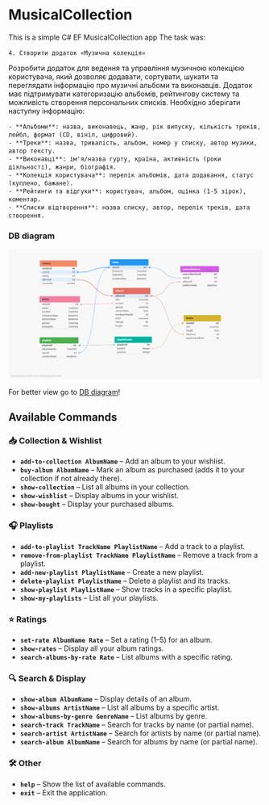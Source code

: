 ﻿# MusicalCollection

This is a simple C# EF MusicalCollection app
The task was:

	4. Створити додаток «Музична колекція»
Розробити додаток для ведення та управління музичною колекцією користувача, який
дозволяє додавати, сортувати, шукати та переглядати інформацію про музичні альбоми та
виконавців. Додаток має підтримувати категоризацію альбомів, рейтингову систему та
можливість створення персональних списків.
Необхідно зберігати наступну інформацію:

	- **Альбоми**: назва, виконавець, жанр, рік випуску, кількість треків, лейбл, формат (CD, вініл, цифровий).
	- **Треки**: назва, тривалість, альбом, номер у списку, автор музики, автор тексту.
	- **Виконавці**: ім'я/назва гурту, країна, активність (роки діяльності), жанри, біографія.
	- **Колекція користувача**: перелік альбомів, дата додавання, статус (куплено, бажане).
	- **Рейтинги та відгуки**: користувач, альбом, оцінка (1-5 зірок), коментар.
	- **Списки відтворення**: назва списку, автор, перелік треків, дата створення.

### DB diagram
![DB diagram](Images/DB-diagram.png)

For better view go to [DB diagram](https://dbdesigner.page.link/GN9LRu7Tjwbm7Zhc8)!

## Available Commands

### 📥 Collection & Wishlist
- **`add-to-collection AlbumName`** – Add an album to your wishlist.
- **`buy-album AlbumName`** – Mark an album as purchased (adds it to your collection if not already there).
- **`show-collection`** – List all albums in your collection.
- **`show-wishlist`** – Display albums in your wishlist.
- **`show-bought`** – Display your purchased albums.

### 🎧 Playlists
- **`add-to-playlist TrackName PlaylistName`** – Add a track to a playlist.
- **`remove-from-playlist TrackName PlaylistName`** – Remove a track from a playlist.
- **`add-new-playlist PlaylistName`** – Create a new playlist.
- **`delete-playlist PlaylistName`** – Delete a playlist and its tracks.
- **`show-playlist PlaylistName`** – Show tracks in a specific playlist.
- **`show-my-playlists`** – List all your playlists.

### ⭐ Ratings
- **`set-rate AlbumName Rate`** – Set a rating (1–5) for an album.
- **`show-rates`** – Display all your album ratings.
- **`search-albums-by-rate Rate`** – List albums with a specific rating.

### 🔍 Search & Display
- **`show-album AlbumName`** – Display details of an album.
- **`show-albums ArtistName`** – List all albums by a specific artist.
- **`show-albums-by-genre GenreName`** – List albums by genre.
- **`search-track TrackName`** – Search for tracks by name (or partial name).
- **`search-artist ArtistName`** – Search for artists by name (or partial name).
- **`search-album AlbumName`** – Search for albums by name (or partial name).

### 🛠️ Other
- **`help`** – Show the list of available commands.
- **`exit`** – Exit the application.
